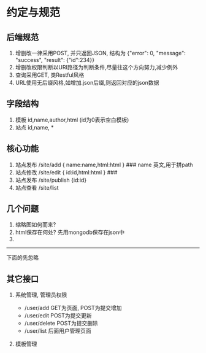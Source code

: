 约定与规范
==========

## 后端规范
1. 增删改一律采用POST, 并只返回JSON, 结构为 {"error": 0, "message": "success", "result": {"id":234}}  
2. 增删改权限判断以URI路径为判断条件,尽量往这个方向努力,减少例外
3. 查询采用GET, 类Restful风格
4. URL使用无后缀风格,如增加.json后缀,则返回对应的json数据

## 字段结构
1. 模板  id,name,author,html    (id为0表示空白模板)
2. 站点  id,name,
	* 



## 核心功能
1. 站点发布
	/site/add   { name:name,html:html }     ### name 英文,用于拼path
2. 站点修改
	/site/edit  { id:id,html:html }         ### 
3. 站点发布
	/site/publish {id:id}
4. 站点查看
	/site/list


## 几个问题
1. 缩略图如何而来?
2. html保存在何处?    先用mongodb保存在json中
3. 








---------------------------
下面的先忽略


## 其它接口
1. 系统管理, 管理员权限
	* /user/add    GET为页面, POST为提交增加
	* /user/edit              POST为提交更新
	* /user/delete            POST为提交删除
	* /user/list   后面用户管理页面

2. 模板管理
	









